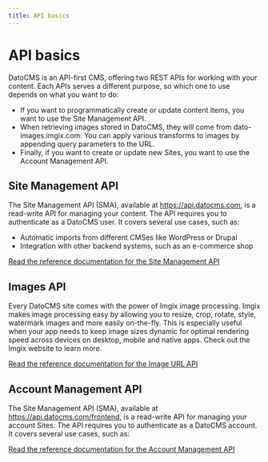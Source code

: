 ```yaml
---
title: API basics
---
```


# API basics

DatoCMS is an API-first CMS, offering two REST APIs for working with your content. Each APIs serves a different purpose, so which one to use depends on what you want to do:

* If you want to programmatically create or update content items, you want to use the Site Management API.
* When retrieving images stored in DatoCMS, they will come from dato-images.imgix.com. You can apply various transforms to images by appending query parameters to the URL.
* Finally, if you want to create or update new Sites, you want to use the Account Management API.

## Site Management API

The Site Management API (SMA), available at https://api.datocms.com, is a read-write API for managing your content. The API requires you to authenticate as a DatoCMS user. It covers several use cases, such as:

* Automatic imports from different CMSes like WordPress or Drupal
* Integration with other backend systems, such as an e-commerce shop

[Read the reference documentation for the Site Management API](/docs/api/sma.html)

## Images API

Every DatoCMS site comes with the power of Imgix image processing. Imgix makes image processing easy by allowing you to resize, crop, rotate, style, watermark images and more easily on-the-fly. This is especially useful when your app needs to keep image sizes dynamic for optimal rendering speed across devices on desktop, mobile and native apps. Check out the Imgix website to learn more.

[Read the reference documentation for the Image URL API](https://docs.imgix.com/apis/url)

## Account Management API

The Site Management API (SMA), available at https://api.datocms.com/frontend, is a read-write API for managing your account Sites. The API requires you to authenticate as a DatoCMS account. It covers several use cases, such as:

[Read the reference documentation for the Account Management API](/docs/api/ama.html)
